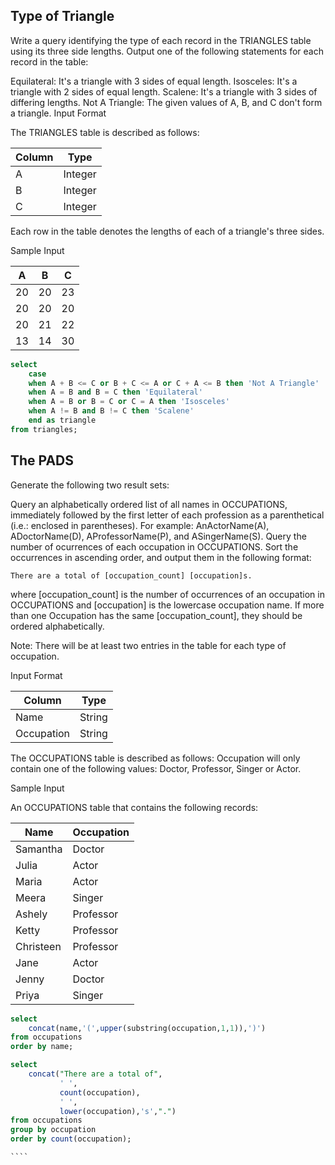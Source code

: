 ## Type of Triangle

Write a query identifying the type of each record in the TRIANGLES table using its three side lengths. Output one of the following statements for each record in the table:

Equilateral: It's a triangle with 3 sides of equal length.
Isosceles: It's a triangle with 2 sides of equal length.
Scalene: It's a triangle with 3 sides of differing lengths.
Not A Triangle: The given values of A, B, and C don't form a triangle.
Input Format

The TRIANGLES table is described as follows:

| Column | Type |
| --- | --- |
| A | Integer |
| B | Integer |
| C | Integer |

Each row in the table denotes the lengths of each of a triangle's three sides.

Sample Input

| A | B | C |
| --- | --- | --- |
| 20 | 20 | 23 |
| 20 | 20 | 20 |
| 20 | 21 | 22 |
| 13 | 14 | 30 |

````sql
select
    case 
    when A + B <= C or B + C <= A or C + A <= B then 'Not A Triangle'
    when A = B and B = C then 'Equilateral'
    when A = B or B = C or C = A then 'Isosceles'
    when A != B and B != C then 'Scalene'
    end as triangle
from triangles;
````

## The PADS

Generate the following two result sets:

Query an alphabetically ordered list of all names in OCCUPATIONS, immediately followed by the first letter of each profession as a parenthetical (i.e.: enclosed in parentheses). For example: AnActorName(A), ADoctorName(D), AProfessorName(P), and ASingerName(S).
Query the number of ocurrences of each occupation in OCCUPATIONS. Sort the occurrences in ascending order, and output them in the following format:

````
There are a total of [occupation_count] [occupation]s.
`````

where [occupation_count] is the number of occurrences of an occupation in OCCUPATIONS and [occupation] is the lowercase occupation name. If more
than one Occupation has the same [occupation_count], they should be ordered alphabetically.

Note: There will be at least two entries in the table for each type of occupation.

Input Format

| Column | Type |
| --- | --- |
| Name | String |
| Occupation | String |

The OCCUPATIONS table is described as follows:
Occupation will only contain one of the following values: Doctor, Professor, Singer or Actor.

Sample Input

An OCCUPATIONS table that contains the following records:

| Name | Occupation |
| --- | --- |
| Samantha | Doctor |
| Julia | Actor |
| Maria | Actor |
| Meera | Singer |
| Ashely | Professor |
| Ketty | Professor |
| Christeen | Professor |
| Jane | Actor |
| Jenny | Doctor |
| Priya | Singer |

`````sql
select 
    concat(name,'(',upper(substring(occupation,1,1)),')')
from occupations
order by name;

select 
    concat("There are a total of",
           ' ',
           count(occupation),
           ' ',
           lower(occupation),'s',".")  
from occupations
group by occupation
order by count(occupation);

````


